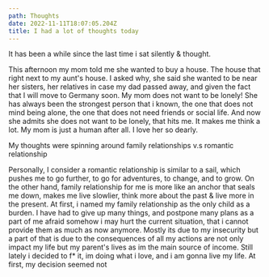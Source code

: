 ```yaml
---
path: Thoughts
date: 2022-11-11T18:07:05.204Z
title: I had a lot of thoughts today
---
```

I﻿t has been a while since the last time i sat silently & thought.

T﻿his afternoon my mom told me she wanted to buy a house. The house that right next to my aunt's house. I asked why, she said she wanted to be near her sisters, her relatives in case my dad passed away, and given the fact that I will move to Germany soon. My mom does not want to be lonely! She has always been the strongest person that i known, the one that does not mind being alone, the one that does not need friends or social life. And now she admits she does not want to be lonely, that hits me. It makes me think a lot. My mom is just a human after all. I﻿ love her so dearly.

M﻿y thoughts were spinning around family relationships v.s romantic relationship 

Personally, I consider a romantic relationship is similar to a sail, which pushes me to go further, to go for adventures, to change, and to grow. On the other hand, family relationship for me is more like an anchor that seals me down, makes me live slowlier, think more about the past & live more in the present. At first, i named my family relationship as the only child as a burden. I have had to give up many things, and postpone many plans as a part of me afraid somehow i may hurt the current situation, that i cannot provide them as much as now anymore. Mostly its due to my insecurity but a part of that is due to the consequences of all my actions are not only impact my life but my parent's lives as im the main source of income. Still lately i decided to f* it, im doing what i love, and i am gonna live my life. At first, my decision seemed not
